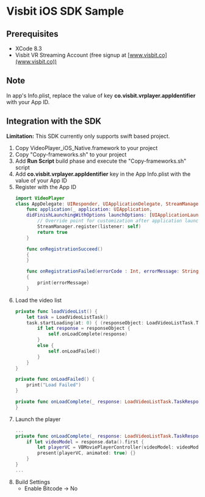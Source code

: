 # Visbit iOS SDK Sample

## Prerequisites ##
* XCode 8.3
* Visbit VR Streaming Account (free signup at [www.visbit.co](www.visbit.co))

## Note
In app's Info.plist, replace the value of key **co.visbit.vrplayer.appIdentifier** with your App ID.

## Integration with the SDK
**Limitation:** This SDK currently only supports swift based project.
1. Copy VideoPlayer_iOS_Native.framework to your project
2. Copy "Copy-frameworks.sh" to your project
3. Add **Run Script** build phase and execute the "Copy-frameworks.sh" script
4. Add **co.visbit.vrplayer.appIdentifier** key in the App Info.plist with the value of your App ID
5. Register with the App ID
	```swift
    import VideoPlayer
    class AppDelegate: UIResponder, UIApplicationDelegate, StreamManagerListener {
       	func application(_ application: UIApplication,
        didFinishLaunchingWithOptions launchOptions: [UIApplicationLaunchOptionsKey: Any]?) -> Bool {
            // Override point for customization after application launch.
            StreamManager.register(listener: self)
            return true
        }

        func onRegistrationSucceed()
        {
        }

        func onRegistrationFailed(errorCode : Int, errorMessage: String)
        {
            print(errorMessage)
        }
    ```
6. Load the video list
	```swift
    private func loadVideoList() {
        let task = LoadVideoListTask()
        task.startLoading(at: 0) { (responseObject: LoadVideoListTask.TaskResponse?) in
            if let response = responseObject {
                self.onLoadComplete(response)
            }
            else {
                self.onLoadFailed()
            }
        }
    }

    private func onLoadFailed() {
        print("Load Failed")
    }

    private func onLoadComplete(_ response: LoadVideoListTask.TaskResponse) {
    }
    ```
7. Launch the player
	```swift
    ...
    private func onLoadComplete(_ response: LoadVideoListTask.TaskResponse) {
        if let videoModel = response.data().first {
            let playerVC = VBMoviePlayerController(videoModel: videoModel)
            present(playerVC, animated: true) {}
        }
    }
    ...
    ```
8. Build Settings
	* Enable Bitcode →  No
